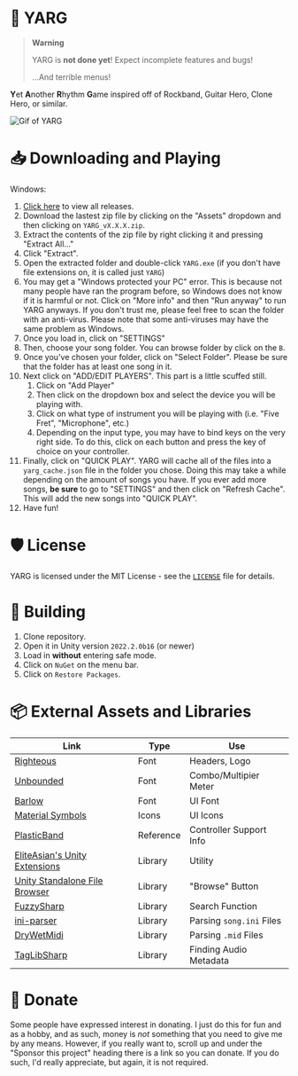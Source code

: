 # 🎸 YARG

> **Warning**
>
> YARG is **not done yet**! Expect incomplete features and bugs!
>
> ...And terrible menus!

**Y**et **A**nother **R**hythm **G**ame inspired off of Rockband, Guitar Hero, Clone Hero, or similar.

![Gif of YARG](gif.gif)

# 📥 Downloading and Playing

Windows:
1. [Click here](https://github.com/EliteAsian123/YARG/releases) to view all releases.
2. Download the lastest zip file by clicking on the "Assets" dropdown and then clicking on `YARG_vX.X.X.zip`.
3. Extract the contents of the zip file by right clicking it and pressing "Extract All..."
4. Click "Extract".
5. Open the extracted folder and double-click `YARG.exe` (if you don't have file extensions on, it is called just `YARG`)
6. You may get a "Windows protected your PC" error. This is because not many people have ran the program before, so Windows does not know if it is harmful or not. Click on "More info" and then "Run anyway" to run YARG anyways. If you don't trust me, please feel free to scan the folder with an anti-virus. Please note that some anti-viruses may have the same problem as Windows.
7. Once you load in, click on "SETTINGS"
8. Then, choose your song folder. You can browse folder by click on the `B`.
9. Once you've chosen your folder, click on "Select Folder". Please be sure that the folder has at least one song in it.
10. Next click on "ADD/EDIT PLAYERS". This part is a little scuffed still.
    1. Click on "Add Player"
    2. Then click on the dropdown box and select the device you will be playing with.
    3. Click on what type of instrument you will be playing with (i.e. "Five Fret", "Microphone", etc.)
    4. Depending on the input type, you may have to bind keys on the very right side. To do this, click on each button and press the key of choice on your controller.
11. Finally, click on "QUICK PLAY". YARG will cache all of the files into a `yarg_cache.json` file in the folder you chose. Doing this may take a while depending on the amount of songs you have. If you ever add more songs, **be sure** to go to "SETTINGS" and then click on "Refresh Cache". This will add the new songs into "QUICK PLAY".
12. Have fun!

# 🛡️ License

YARG is licensed under the MIT License - see the [`LICENSE`](../master/LICENSE) file for details.

# 🔨 Building

1. Clone repository.
2. Open it in Unity version `2022.2.0b16` (or newer)
3. Load in **without** entering safe mode.
4. Click on `NuGet` on the menu bar.
5. Click on `Restore Packages`.

# 📦 External Assets and Libraries

| Link | Type | Use |
| --- | --- | --- |
| [Righteous](https://fonts.google.com/specimen/Righteous) | Font | Headers, Logo
| [Unbounded](https://fonts.google.com/specimen/Unbounded) | Font | Combo/Multipier Meter
| [Barlow](https://fonts.google.com/specimen/Barlow) | Font | UI Font
| [Material Symbols](https://fonts.google.com/icons) | Icons | UI Icons
| [PlasticBand](https://github.com/TheNathannator/PlasticBand) | Reference | Controller Support Info
| [EliteAsian's Unity Extensions](https://github.com/EliteAsian123/EliteAsians-Unity-Extensions) | Library | Utility
| [Unity Standalone File Browser](https://github.com/gkngkc/UnityStandaloneFileBrowser) | Library | "Browse" Button
| [FuzzySharp](https://www.nuget.org/packages/FuzzySharp) | Library | Search Function
| [ini-parser](https://www.nuget.org/packages/ini-parser-netstandard) | Library | Parsing `song.ini` Files
| [DryWetMidi](https://www.nuget.org/packages/Melanchall.DryWetMidi) | Library | Parsing `.mid` Files
| [TagLibSharp](https://www.nuget.org/packages/TagLibSharp) | Library | Finding Audio Metadata


# 💸 Donate

Some people have expressed interest in donating. I just do this for fun and as a hobby, and as such, money is *not* something that you need to give me by any means. However, if you really want to, scroll up and under the "Sponsor this project" heading there is a link so you can donate. If you do such, I'd really appreciate, but again, it is not required.
